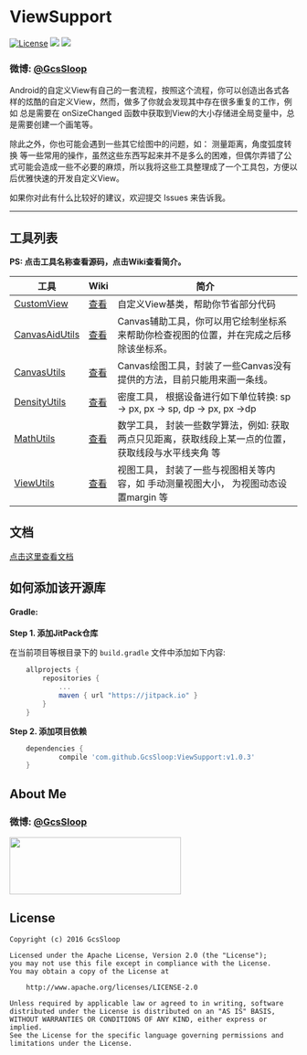 # ViewSupport

[![License](https://img.shields.io/badge/license-Apache%202-green.svg)](https://www.apache.org/licenses/LICENSE-2.0)
![](https://img.shields.io/badge/Support-7%2B-green.svg)
[![](https://jitpack.io/v/GcsSloop/ViewSupport.svg)](https://jitpack.io/#GcsSloop/ViewSupport)

### 微博: [@GcsSloop](http://weibo.com/GcsSloop)

Android的自定义View有自己的一套流程，按照这个流程，你可以创造出各式各样的炫酷的自定义View，然而，做多了你就会发现其中存在很多重复的工作，例如 总是需要在 onSizeChanged 函数中获取到View的大小存储进全局变量中，总是需要创建一个画笔等。

除此之外，你也可能会遇到一些其它绘图中的问题，如： 测量距离，角度弧度转换 等一些常用的操作，虽然这些东西写起来并不是多么的困难，但偶尔弄错了公式可能会造成一些不必要的麻烦，所以我将这些工具整理成了一个工具包，方便以后优雅快速的开发自定义View。

如果你对此有什么比较好的建议，欢迎提交 Issues 来告诉我。

*****

## 工具列表

>
**PS: 点击工具名称查看源码，点击Wiki查看简介。**

工具            | Wiki |简介
----------------|------|----------------------------
[CustomView](https://github.com/GcsSloop/ViewSupport/blob/master/Library/src/main/java/com/gcssloop/view/CustomView.java)                | [查看](https://github.com/GcsSloop/ViewSupport/wiki/CustomView)     | 自定义View基类，帮助你节省部分代码
[CanvasAidUtils](https://github.com/GcsSloop/ViewSupport/blob/master/Library/src/main/java/com/gcssloop/view/utils/CanvasAidUtils.java)  | [查看](https://github.com/GcsSloop/ViewSupport/wiki/CanvasAidUtils) | Canvas辅助工具，你可以用它绘制坐标系来帮助你检查视图的位置，并在完成之后移除该坐标系。
[CanvasUtils](https://github.com/GcsSloop/ViewSupport/blob/master/Library/src/main/java/com/gcssloop/view/utils/CanvasUtils.java)        | [查看](https://github.com/GcsSloop/ViewSupport/wiki/CanvasUtils)    | Canvas绘图工具，封装了一些Canvas没有提供的方法，目前只能用来画一条线。
[DensityUtils](https://github.com/GcsSloop/ViewSupport/blob/master/Library/src/main/java/com/gcssloop/view/utils/DensityUtils.java)      | [查看](https://github.com/GcsSloop/ViewSupport/wiki/DensityUtils)   | 密度工具， 根据设备进行如下单位转换: sp -> px, px -> sp, dp -> px, px ->dp
[MathUtils](https://github.com/GcsSloop/ViewSupport/blob/master/Library/src/main/java/com/gcssloop/view/utils/MathUtils.java)            | [查看](https://github.com/GcsSloop/ViewSupport/wiki/MathUtils)      | 数学工具， 封装一些数学算法，例如: 获取两点只见距离，获取线段上某一点的位置， 获取线段与水平线夹角 等
[ViewUtils](https://github.com/GcsSloop/ViewSupport/blob/master/Library/src/main/java/com/gcssloop/view/utils/ViewUtils.java)            | [查看](https://github.com/GcsSloop/ViewSupport/wiki/ViewUtils)      | 视图工具， 封装了一些与视图相关等内容，如 手动测量视图大小， 为视图动态设置margin 等

## 文档

[点击这里查看文档](http://gcssloop.github.io/doc/viewsupport/cn/index.html)

## 如何添加该开源库

#### Gradle:

**Step 1. 添加JitPack仓库**

在当前项目等根目录下的 `build.gradle` 文件中添加如下内容:

``` gradle
	allprojects {
		repositories {
			...
			maven { url "https://jitpack.io" }
		}
	}
```

**Step 2. 添加项目依赖**

``` gradle
	dependencies {
	        compile 'com.github.GcsSloop:ViewSupport:v1.0.3'
	}
```

## About Me

### 微博: [@GcsSloop](http://weibo.com/GcsSloop)

<a href="https://github.com/GcsSloop/README/blob/master/README.md" target="_blank"> <img src="http://ww4.sinaimg.cn/large/005Xtdi2gw1f1qn89ihu3j315o0dwwjc.jpg" width=300 height=100 /> </a>

## License

```
Copyright (c) 2016 GcsSloop

Licensed under the Apache License, Version 2.0 (the "License");
you may not use this file except in compliance with the License.
You may obtain a copy of the License at

    http://www.apache.org/licenses/LICENSE-2.0

Unless required by applicable law or agreed to in writing, software
distributed under the License is distributed on an "AS IS" BASIS,
WITHOUT WARRANTIES OR CONDITIONS OF ANY KIND, either express or implied.
See the License for the specific language governing permissions and
limitations under the License.
```
